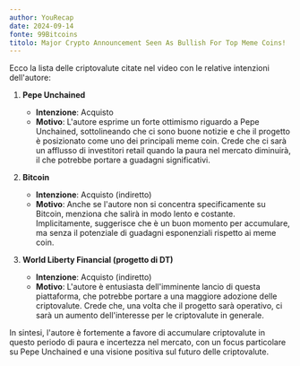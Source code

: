 ```yaml
---
author: YouRecap
date: 2024-09-14
fonte: 99Bitcoins
titolo: Major Crypto Announcement Seen As Bullish For Top Meme Coins!
---
```


Ecco la lista delle criptovalute citate nel video con le relative intenzioni dell'autore:

1. **Pepe Unchained**
   - **Intenzione**: Acquisto
   - **Motivo**: L'autore esprime un forte ottimismo riguardo a Pepe Unchained, sottolineando che ci sono buone notizie e che il progetto è posizionato come uno dei principali meme coin. Crede che ci sarà un afflusso di investitori retail quando la paura nel mercato diminuirà, il che potrebbe portare a guadagni significativi.

2. **Bitcoin**
   - **Intenzione**: Acquisto (indiretto)
   - **Motivo**: Anche se l'autore non si concentra specificamente su Bitcoin, menziona che salirà in modo lento e costante. Implicitamente, suggerisce che è un buon momento per accumulare, ma senza il potenziale di guadagni esponenziali rispetto ai meme coin.

3. **World Liberty Financial (progetto di DT)**
   - **Intenzione**: Acquisto (indiretto)
   - **Motivo**: L'autore è entusiasta dell'imminente lancio di questa piattaforma, che potrebbe portare a una maggiore adozione delle criptovalute. Crede che, una volta che il progetto sarà operativo, ci sarà un aumento dell'interesse per le criptovalute in generale.

In sintesi, l'autore è fortemente a favore di accumulare criptovalute in questo periodo di paura e incertezza nel mercato, con un focus particolare su Pepe Unchained e una visione positiva sul futuro delle criptovalute.
